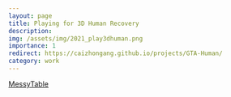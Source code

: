 ```yaml
---
layout: page
title: Playing for 3D Human Recovery
description:  
img: /assets/img/2021_play3dhuman.png
importance: 1
redirect: https://caizhongang.github.io/projects/GTA-Human/
category: work
---
```

<a href="https://caizhongang.github.io/projects/GTA-Human/">MessyTable</a>